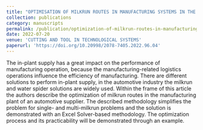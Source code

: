 ```yaml
---
title: "OPTIMISATION OF MILKRUN ROUTES IN MANUFACTURING SYSTEMS IN THE AUTOMOTIVE INDUSTRY"
collection: publications
category: manuscripts
permalink: /publication/optimization-of-milkrun-routes-in-manufacturing-systems-in-the-automotive-industry
date: 2022-07-20
venue: 'CUTTING AND TOOL IN TECHNOLOGICAL SYSTEMS'
paperurl: 'https://doi.org/10.20998/2078-7405.2022.96.04'
---
```


The in-plant supply has a great impact on the performance of manufacturing operation, because the manufacturing-related logistics operations influence the efficiency of manufacturing. There are different solutions to perform in-plant supply, in the automotive industry the milkrun and water spider solutions are widely used. Within the frame of this article the authors describe the optimization of milkrun routes in the manufacturing plant of an automotive supplier. The described methodology simplifies the problem for single- and multi-milkrun problems and the solution is demonstrated with an Excel Solver-based methodology. The optimization process and its practicability will be demonstrated through an example.
